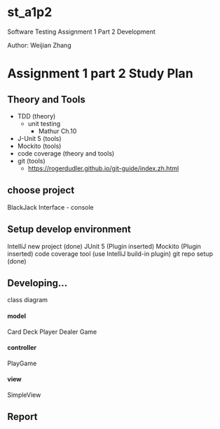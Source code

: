 # st_a1p2
Software Testing Assignment 1 Part 2 Development

Author: Weijian Zhang

# Assignment 1 part 2 Study Plan

## Theory and Tools
* TDD (theory)
    * unit testing 
        * Mathur Ch.10
* J-Unit 5 (tools)
* Mockito (tools)
* code coverage (theory and tools)
* git (tools)
    * https://rogerdudler.github.io/git-guide/index.zh.html


## choose project
BlackJack 
Interface - console

## Setup develop environment
IntelliJ new project (done)
JUnit 5 (Plugin inserted)
Mockito (Plugin inserted)
code coverage tool (use IntelliJ build-in plugin)
git repo setup (done)

## Developing...
class diagram

#### model
Card
Deck
Player
Dealer
Game

#### controller
PlayGame

#### view
SimpleView

## Report



